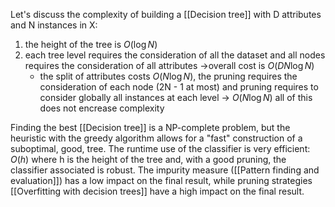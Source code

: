 Let's discuss the complexity of building a [[Decision tree]] with D attributes and N instances in X:

1) the height of the tree is $O(\log N)$
2) each tree level requires the consideration of all the dataset and all nodes requires the consideration of all attributes ->overall cost is  $O(DN\log N)$ 
	- the split of attributes costs $O(N\log N)$, the pruning requires the consideration of each node (2N - 1 at most) and pruning requires to consider globally all instances at each level -> $O(N\log N)$ all of this does not encrease complexity

Finding the best [[Decision tree]] is a NP-complete problem, but the heuristic with the greedy algorithm allows for a "fast" construction of a suboptimal, good, tree.
The runtime use of the classifier is very efficient: $O(h)$ where h is the height of the tree and, with a good pruning, the classifier associated is robust.
The impurity measure ([[Pattern finding and evaluation]]) has a low impact on the final result, while pruning strategies [[Overfitting with decision trees]] have a high impact on the final result. 
